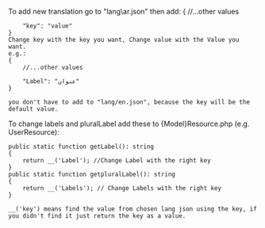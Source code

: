 To add new translation go to "lang\ar.json" then add:
    {
        //...other values

        "key": "value" 
    }
    Change key with the key you want, Change value with the Value you want.
    e.g.:
    {
        //...other values

        "Label": "عنوان" 
    }

    you don't have to add to "lang/en.json", because the key will be the default value.

To change labels and pluralLabel add these to {Model}Resource.php (e.g. UserResource):

    public static function getLabel(): string
    {
        return __('Label'); //Change Label with the right key
    }
    public static function getpluralLabel(): string
    {
        return __('Labels'); // Change Labels with the right key
    }

    __('key') means find the value from chosen lang json using the key, if you didn't find it just return the key as a value.